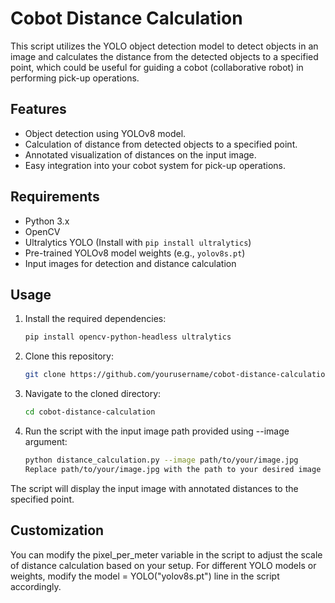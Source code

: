 # Cobot Distance Calculation

This script utilizes the YOLO object detection model to detect objects in an image and calculates the distance from the detected objects to a specified point, which could be useful for guiding a cobot (collaborative robot) in performing pick-up operations.

## Features

- Object detection using YOLOv8 model.
- Calculation of distance from detected objects to a specified point.
- Annotated visualization of distances on the input image.
- Easy integration into your cobot system for pick-up operations.

## Requirements

- Python 3.x
- OpenCV
- Ultralytics YOLO (Install with `pip install ultralytics`)
- Pre-trained YOLOv8 model weights (e.g., `yolov8s.pt`)
- Input images for detection and distance calculation

## Usage

1. Install the required dependencies:

   ```bash
   pip install opencv-python-headless ultralytics
   
2. Clone this repository:
   
   ````bash
   git clone https://github.com/yourusername/cobot-distance-calculation.git

4. Navigate to the cloned directory:

   ````bash
   cd cobot-distance-calculation

5. Run the script with the input image path provided using --image argument:
   
   ````bash
   python distance_calculation.py --image path/to/your/image.jpg
   Replace path/to/your/image.jpg with the path to your desired image file.

The script will display the input image with annotated distances to the specified point.


## Customization

 You can modify the pixel_per_meter variable in the script to adjust the scale of distance calculation based on your setup.
 For different YOLO models or weights, modify the model = YOLO("yolov8s.pt") line in the script accordingly.


